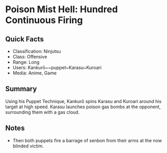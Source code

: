 # Poison Mist Hell: Hundred Continuous Firing

## Quick Facts
- Classification: Ninjutsu
- Class: Offensive
- Range: Long
- Users: Kankurō~~puppet~Karasu~Kuroari
- Media: Anime, Game

## Summary
Using his Puppet Technique, Kankurō spins Karasu and Kuroari around his target at high speed. Karasu launches poison gas bombs at the opponent, surrounding them with a gas cloud.

## Notes
- Then both puppets fire a barrage of senbon from their arms at the now blinded victim.
